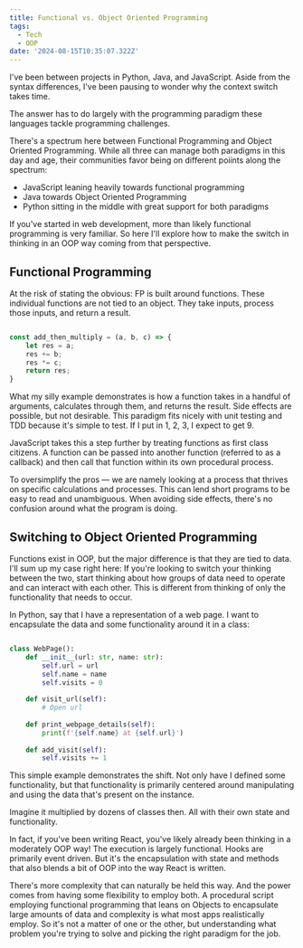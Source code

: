 ```yaml
---
title: Functional vs. Object Oriented Programming
tags:
  - Tech
  - OOP
date: '2024-08-15T10:35:07.322Z'
---
```


I've been between projects in Python, Java, and JavaScript. Aside from the syntax differences, I've been pausing to wonder why the context switch takes time.

The answer has to do largely with the programming paradigm these languages tackle programming challenges. 

There's a spectrum here between Functional Programming and Object Oriented Programming. While all three can manage both paradigms in this day and age, their communities favor being on different poiints along the spectrum:

- JavaScript leaning heavily towards functional programming
- Java towards Object Oriented Programming
- Python sitting in the middle with great support for both paradigms

If you've started in web development, more than likely functional programming is very familiar. So here I'll explore how to make the switch in thinking in an OOP way coming from that perspective.

## Functional Programming

At the risk of stating the obvious: FP is built around functions. These individual functions are not tied to an object. They take inputs, process those inputs, and return a result. 

```JavaScript

const add_then_multiply = (a, b, c) => {
	let res = a;
	res += b;
	res *= c;
	return res;
}

```

What my silly example demonstrates is how a function takes in a handful of arguments, calculates through them, and returns the result. Side effects are possible, but not desirable. This paradigm fits nicely with unit testing and TDD because it's simple to test. If I put in 1, 2, 3, I expect to get 9.

JavaScript takes this a step further by treating functions as first class citizens. A function can be passed into another function (referred to as a callback) and then call that function within its own procedural process.

To oversimplify the pros — we are namely looking at a process that thrives on specific calculations and processes. This can lend short programs to be easy to read and unambiguous. When avoiding side effects, there's no confusion around what the program is doing. 


## Switching to Object Oriented Programming

Functions exist in OOP, but the major difference is that they are tied to data. I'll sum up my case right here: If you're looking to switch your thinking between the two, start thinking about how groups of data need to operate and can interact with each other. This is different from thinking of only the functionality that needs to occur.

In Python, say that I have a representation of a web page. I want to encapsulate the data and some functionality around it in a class:

```python

class WebPage():
	def __init__(url: str, name: str):
		self.url = url
		self.name = name
		self.visits = 0
		
	def visit_url(self):
		# Open url
		
	def print_webpage_details(self):
		print(f'{self.name} at {self.url}')
		
	def add_visit(self):
		self.visits += 1

```

This simple example demonstrates the shift. Not only have I defined some functionality, but that functionality is primarily centered around manipulating and using the data that's present on the instance.

Imagine it multiplied by dozens of classes then. All with their own state and functionality.

In fact, if you've been writing React, you've likely already been thinking in a moderately OOP way! The execution is largely functional. Hooks are primarily event driven. But it's the encapsulation with state and methods that also blends a bit of OOP into the way React is written.

There's more complexity that can naturally be held this way. And the power comes from having some flexibility to employ both. A procedural script employing functional programming that leans on Objects to encapsulate large amounts of data and complexity is what most apps realistically employ. So it's not a matter of one or the other, but understanding what problem you're trying to solve and picking the right paradigm for the job.

